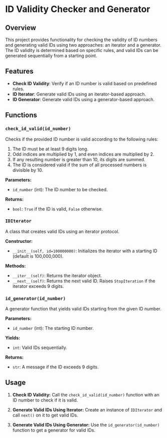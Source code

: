# ID Validity Checker and Generator

## Overview

This project provides functionality for checking the validity of ID numbers and generating valid IDs using two approaches: an iterator and a generator. The ID validity is determined based on specific rules, and valid IDs can be generated sequentially from a starting point.

## Features

- **Check ID Validity**: Verify if an ID number is valid based on predefined rules.
- **ID Iterator**: Generate valid IDs using an iterator-based approach.
- **ID Generator**: Generate valid IDs using a generator-based approach.

## Functions

### `check_id_valid(id_number)`

Checks if the provided ID number is valid according to the following rules:
1. The ID must be at least 9 digits long.
2. Odd indices are multiplied by 1, and even indices are multiplied by 2.
3. If any resulting number is greater than 10, its digits are summed.
4. The ID is considered valid if the sum of all processed numbers is divisible by 10.

**Parameters:**
- `id_number` (int): The ID number to be checked.

**Returns:**
- `bool`: `True` if the ID is valid, `False` otherwise.

### `IDIterator`

A class that creates valid IDs using an iterator protocol.

**Constructor:**
- `__init__(self, id=100000000)`: Initializes the iterator with a starting ID (default is 100,000,000).

**Methods:**
- `__iter__(self)`: Returns the iterator object.
- `__next__(self)`: Returns the next valid ID. Raises `StopIteration` if the iterator exceeds 9 digits.

### `id_generator(id_number)`

A generator function that yields valid IDs starting from the given ID number.

**Parameters:**
- `id_number` (int): The starting ID number.

**Yields:**
- `int`: Valid IDs sequentially.

**Returns:**
- `str`: A message if the ID exceeds 9 digits.

## Usage

1. **Check ID Validity:**
   Call the `check_id_valid(id_number)` function with an ID number to check if it is valid.

2. **Generate Valid IDs Using Iterator:**
   Create an instance of `IDIterator` and call `next()` on it to get valid IDs.

3. **Generate Valid IDs Using Generator:**
   Use the `id_generator(id_number)` function to get a generator for valid IDs.
